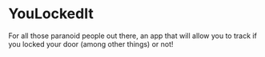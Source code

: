 # YouLockedIt
For all those paranoid people out there, an app that will allow you to track if you locked your door (among other things) or not!
